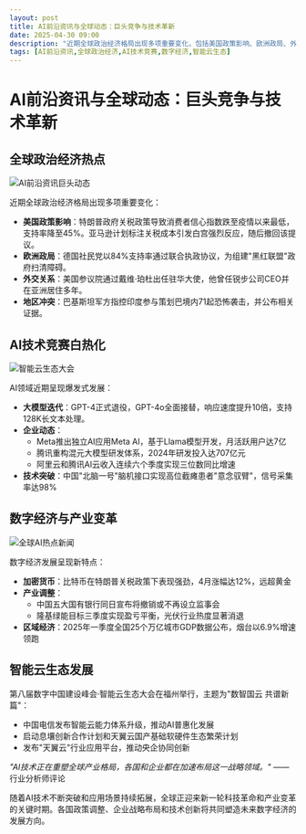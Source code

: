 ```yaml
---
layout: post
title: AI前沿资讯与全球动态：巨头竞争与技术革新
date: 2025-04-30 09:00
description: "近期全球政治经济格局出现多项重要变化，包括美国政策影响、欧洲政局、外交关系和地区冲突。AI领域呈现爆发式发展，大模型迭代、企业动态和技术突破成为焦点。数字经济发展呈现新特点，包括加密货币表现强劲、产业调整和区域经济数据公布。智能云生态发展方面，中国电信发布智能云能力体系升级，推动AI普惠化发展。AI技术正在重塑全球产业格局，各国和企业加速布局这一战略领域。"
tags: [AI前沿资讯,全球政治经济,AI技术竞赛,数字经济,智能云生态]
---
```


# AI前沿资讯与全球动态：巨头竞争与技术革新

## 全球政治经济热点

![AI前沿资讯巨头动态](https://s.coze.cn/t/ot-LYGv0lhI/ "全球政治经济动态")

近期全球政治经济格局出现多项重要变化：

- **美国政策影响**：特朗普政府关税政策导致消费者信心指数跌至疫情以来最低，支持率降至45%。亚马逊计划标注关税成本引发白宫强烈反应，随后撤回该提议。
- **欧洲政局**：德国社民党以84%支持率通过联合执政协议，为组建"黑红联盟"政府扫清障碍。
- **外交关系**：美国参议院通过戴维·珀杜出任驻华大使，他曾任锐步公司CEO并在亚洲居住多年。
- **地区冲突**：巴基斯坦军方指控印度参与策划巴境内71起恐怖袭击，并公布相关证据。

## AI技术竞赛白热化

![智能云生态大会](https://s.coze.cn/t/rvMQKfO0Bcw/ "AI技术发展")

AI领域近期呈现爆发式发展：

- **大模型迭代**：GPT-4正式退役，GPT-4o全面接替，响应速度提升10倍，支持128K长文本处理。
- **企业动态**：
  - Meta推出独立AI应用Meta AI，基于Llama模型开发，月活跃用户达7亿
  - 腾讯重构混元大模型研发体系，2024年研发投入达707亿元
  - 阿里云和腾讯AI云收入连续六个季度实现三位数同比增速
- **技术突破**：中国"北脑一号"脑机接口实现高位截瘫患者"意念驭臂"，信号采集率达98%

## 数字经济与产业变革

![全球AI热点新闻](https://s.coze.cn/t/pRDLSNTclvM/ "数字经济趋势")

数字经济发展呈现新特点：

- **加密货币**：比特币在特朗普关税政策下表现强劲，4月涨幅达12%，远超黄金
- **产业调整**：
  - 中国五大国有银行同日宣布将撤销或不再设立监事会
  - 隆基绿能目标三季度实现盈亏平衡，光伏行业热度显著消退
- **区域经济**：2025年一季度全国25个万亿城市GDP数据公布，烟台以6.9%增速领跑

## 智能云生态发展

第八届数字中国建设峰会·智能云生态大会在福州举行，主题为"数智国云 共谱新篇"：

- 中国电信发布智能云能力体系升级，推动AI普惠化发展
- 启动息壤创新合作计划和天翼云国产基础软硬件生态繁荣计划
- 发布"天翼云"行业应用平台，推动央企协同创新

*"AI技术正在重塑全球产业格局，各国和企业都在加速布局这一战略领域。"* —— 行业分析师评论

随着AI技术不断突破和应用场景持续拓展，全球正迎来新一轮科技革命和产业变革的关键时期。各国政策调整、企业战略布局和技术创新将共同塑造未来数字经济的发展方向。

